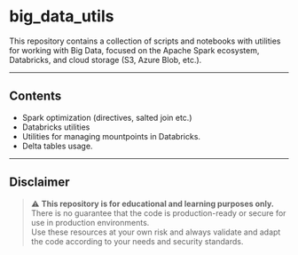 # big_data_utils

This repository contains a collection of scripts and notebooks with utilities for working with Big Data, focused on the Apache Spark ecosystem, Databricks, and cloud storage (S3, Azure Blob, etc.).

---

## Contents

- Spark optimization (directives, salted join etc.)
- Databricks utilities
- Utilities for managing mountpoints in Databricks.
- Delta tables usage.

---

## Disclaimer

> ⚠️ **This repository is for educational and learning purposes only.**  
> There is no guarantee that the code is production-ready or secure for use in production environments.  
> Use these resources at your own risk and always validate and adapt the code according to your needs and security standards.
